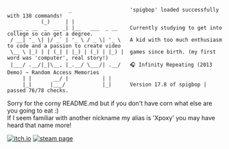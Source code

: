 ```
                    _                   'spigbop' loaded successfully with 138 commands!
           (_)     | |                  
  ___ _ __  _  __ _| |__   ___  _ __    Currently studying to get into college so can get a degree.
 / __| '_ \| |/ _` | '_ \ / _ \| '_ \   A kid with too much enthusiasm to code and a passion to create video
 \__ \ |_) | | (_| | |_) | (_) | |_) |  games since birth. (my first word was 'computer', real story!)
 |___/ .__/|_|\__, |_.__/ \___/| .__/   🎧 Infinity Repeating (2013 Demo) ~ Random Access Memories
     | |       __/ |           | |    
     |_|      |___/            |_|      Version 17.8 of spigbop | passed 76/78 checks.
```

Sorry for the corny README.md but if you don't have corn what else are you going to eat :)<br />
If I seem familiar with another nickname my alias is 'Xpoxy' you may have heard that name more!

[![itch.io](https://img.shields.io/badge/visit_my-itch.io-FA5C5C)](https://xpoxy.itch.io/)
[![steam page](https://img.shields.io/badge/visit_my-steam_page-32557A)](https://steamcommunity.com/id/xpoxy/)

